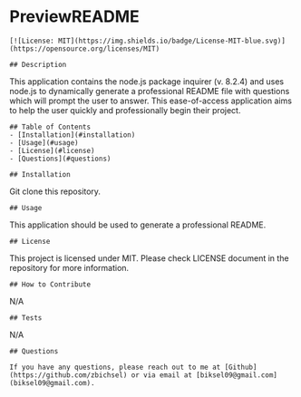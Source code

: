 # PreviewREADME
    [![License: MIT](https://img.shields.io/badge/License-MIT-blue.svg)](https://opensource.org/licenses/MIT)

    ## Description

This application contains the node.js package inquirer (v. 8.2.4) and uses node.js to dynamically generate a professional README file with questions which will prompt the user to answer. This ease-of-access application aims to help the user quickly and professionally begin their project.

    ## Table of Contents
    - [Installation](#installation)
    - [Usage](#usage)
    - [License](#license)
    - [Questions](#questions)

    ## Installation

Git clone this repository.

    ## Usage

This application should be used to generate a professional README.

    ## License

This project is licensed under MIT. Please check LICENSE document in the repository for more information.

    ## How to Contribute

N/A

    ## Tests

N/A

    ## Questions

    If you have any questions, please reach out to me at [Github](https://github.com/zbichsel) or via email at [biksel09@gmail.com](biksel09@gmail.com).
